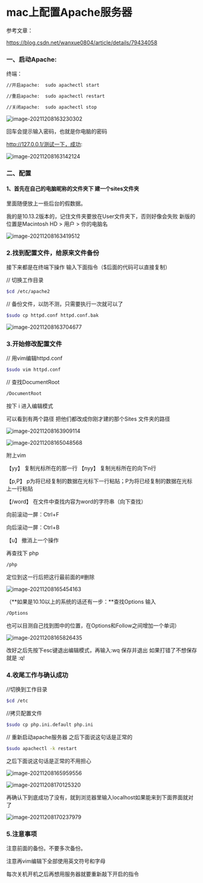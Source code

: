# mac上配置Apache服务器

参考文章：

https://blog.csdn.net/wanxue0804/article/details/79434058



### 一、启动Apache:

终端：

```bash
//开启apache:  sudo apachectl start

//重启apache:  sudo apachectl restart

//关闭apache:  sudo apachectl stop
```

![image-20211208163230302](https://tva1.sinaimg.cn/large/008i3skNgy1gx6id98sehj31840i0n13.jpg)

回车会提示输入密码，也就是你电脑的密码

http://127.0.0.1/测试一下，成功:

![image-20211208163142124](https://tva1.sinaimg.cn/large/008i3skNgy1gx6ice478vj30rk0aejro.jpg)



### 二、配置

#### 1、首先在自己的电脑昵称的文件夹下 建一个sites文件夹

里面随便放上一些后台的假数据。

我的是10.13.2版本的，记住文件夹要放在User文件夹下，否则好像会失败 新版的位置是Macintosh HD > 用户 > 你的电脑名

![image-20211208163419512](https://tva1.sinaimg.cn/large/008i3skNgy1gx6if4jjizj30jm0o6q4n.jpg)





### 2.找到配置文件，给原来文件备份

接下来都是在终端下操作 输入下面指令（$后面的代码可以直接复制）

// 切换工作目录

```bash
$cd /etc/apache2
```

//  备份文件，以防不测，只需要执行一次就可以了

```bash
$sudo cp httpd.conf httpd.conf.bak
```



![image-20211208163704677](https://tva1.sinaimg.cn/large/008i3skNgy1gx6ikd4vtcj31500d0q5d.jpg)



### 3.开始修改配置文件

// 用vim编辑httpd.conf

```bash
$sudo vim httpd.conf
```

<!--我是用“sudo open httpd.conf”-->

// 查找DocumentRoot  

```bash
/DocumentRoot
```

按下 i 进入编辑模式

可以看到有两个路径 把他们都改成你刚才建的那个Sites 文件夹的路径

![image-20211208163909114](https://tva1.sinaimg.cn/large/008i3skNgy1gx6ik5aat8j30u00zqjxw.jpg)

![image-20211208165048568](https://tva1.sinaimg.cn/large/008i3skNgy1gx6iwbep1kj314k0qcgp0.jpg)



附上vim

【yy】 复制光标所在的那一行
【nyy】 复制光标所在的向下n行

【p,P】 p为将已经复制的数据在光标下一行粘贴；P为将已经复制的数据在光标上一行粘贴

【/word】 在文件中查找内容为word的字符串（向下查找）

向前滚动一屏：Ctrl+F

向后滚动一屏：Ctrl+B

【u】 撤消上一个操作



再查找下 php

```bash
/php
```

定位到这一行后把这行最前面的#删除

![image-20211208165454163](https://tva1.sinaimg.cn/large/008i3skNgy1gx6j0jyg0bj314k0qcdku.jpg)





（**如果是10.10以上的系统的话还有一步：**查找Options 输入

```bash
/Options 
```

也可以目测自己找到图中的位置，在Options和Follow之间增加一个单词）

![image-20211208165826435](https://tva1.sinaimg.cn/large/008i3skNgy1gx6j48ryt1j311i0u0dkn.jpg)

改好之后先按下esc键退出编辑模式，再输入:wq 保存并退出 如果打错了不想保存就是 :q!



### 4.收尾工作与确认成功

//切换到工作目录

```bash
$cd /etc
```

//拷贝配置文件

```bash
$sudo cp php.ini.default php.ini
```

// 重新启动apache服务器 之后下面说这句话是正常的

```bash
$sudo apachectl -k restart
```

之后下面说这句话是正常的不用担心



![image-20211208165959556](https://tva1.sinaimg.cn/large/008i3skNgy1gx6j5uf4vkj313c0lo772.jpg)



![image-20211208170125320](https://tva1.sinaimg.cn/large/008i3skNgy1gx6j7bm1g1j314k088taj.jpg)

再确认下到底成功了没有，就到浏览器里输入localhost如果能来到下面界面就对了

![image-20211208170237979](https://tva1.sinaimg.cn/large/008i3skNgy1gx6j8l2rgdj311w0u0q60.jpg)

### 5.注意事项

注意前面的备份。不要多次备份。

注意再vim编辑下全部使用英文符号和字母

每次关机开机之后再想用服务器就要重新敲下开启的指令







